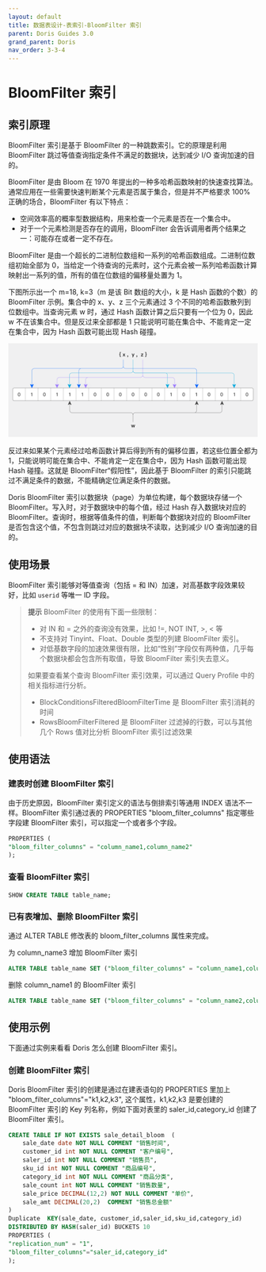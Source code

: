 ```yaml
---
layout: default
title: 数据表设计-表索引-BloomFilter 索引
parent: Doris Guides 3.0
grand_parent: Doris
nav_order: 3-3-4
---
```


# BloomFilter 索引
## 索引原理
BloomFilter 索引是基于 BloomFilter 的一种跳数索引。它的原理是利用 BloomFilter 跳过等值查询指定条件不满足的数据块，达到减少 I/O 查询加速的目的。

BloomFilter 是由 Bloom 在 1970 年提出的一种多哈希函数映射的快速查找算法。通常应用在一些需要快速判断某个元素是否属于集合，但是并不严格要求 100% 正确的场合，BloomFilter 有以下特点：
* 空间效率高的概率型数据结构，用来检查一个元素是否在一个集合中。
* 对于一个元素检测是否存在的调用，BloomFilter 会告诉调用者两个结果之一：可能存在或者一定不存在。

BloomFilter 是由一个超长的二进制位数组和一系列的哈希函数组成。二进制位数组初始全部为 0，当给定一个待查询的元素时，这个元素会被一系列哈希函数计算映射出一系列的值，所有的值在位数组的偏移量处置为 1。

下图所示出一个 m=18, k=3（m 是该 Bit 数组的大小，k 是 Hash 函数的个数）的 BloomFilter 示例。集合中的 x、y、z 三个元素通过 3 个不同的哈希函数散列到位数组中。当查询元素 w 时，通过 Hash 函数计算之后只要有一个位为 0，因此 w 不在该集合中。但是反过来全部都是 1 只能说明可能在集合中、不能肯定一定在集合中，因为 Hash 函数可能出现 Hash 碰撞。

![](../../../assets/images/Doris/attachments/Bloom_filter.svg-e437ea5c65c96143c00cdb97711e1b10.png)

反过来如果某个元素经过哈希函数计算后得到所有的偏移位置，若这些位置全都为 1，只能说明可能在集合中、不能肯定一定在集合中，因为 Hash 函数可能出现 Hash 碰撞。这就是 BloomFilter“假阳性”，因此基于 BloomFilter 的索引只能跳过不满足条件的数据，不能精确定位满足条件的数据。

Doris BloomFilter 索引以数据块（page）为单位构建，每个数据块存储一个 BloomFilter。写入时，对于数据块中的每个值，经过 Hash 存入数据块对应的 BloomFilter。查询时，根据等值条件的值，判断每个数据块对应的 BloomFilter 是否包含这个值，不包含则跳过对应的数据块不读取，达到减少 I/O 查询加速的目的。

## 使用场景
BloomFilter 索引能够对等值查询（包括 = 和 IN）加速，对高基数字段效果较好，比如 `userid` 等唯一 ID 字段。

> **提示**
> BloomFilter 的使用有下面一些限制：
> * 对 IN 和 = 之外的查询没有效果，比如 !=, NOT INT, >, < 等
> * 不支持对 Tinyint、Float、Double 类型的列建 BloomFilter 索引。
> * 对低基数字段的加速效果很有限，比如“性别”字段仅有两种值，几乎每个数据块都会包含所有取值，导致 BloomFilter 索引失去意义。
> 
> 如果要查看某个查询 BloomFilter 索引效果，可以通过 Query Profile 中的相关指标进行分析。
> * BlockConditionsFilteredBloomFilterTime 是 BloomFilter 索引消耗的时间
> * RowsBloomFilterFiltered 是 BloomFilter 过滤掉的行数，可以与其他几个 Rows 值对比分析 BloomFilter 索引过滤效果

## 使用语法
### 建表时创建 BloomFilter 索引
由于历史原因，BloomFilter 索引定义的语法与倒排索引等通用 INDEX 语法不一样。BloomFilter 索引通过表的 PROPERTIES "bloom_filter_columns" 指定哪些字段建 BloomFilter 索引，可以指定一个或者多个字段。

```sql
PROPERTIES (
"bloom_filter_columns" = "column_name1,column_name2"
);
```

### 查看 BloomFilter 索引

```sql
SHOW CREATE TABLE table_name;
```

### 已有表增加、删除 BloomFilter 索引
通过 ALTER TABLE 修改表的 bloom_filter_columns 属性来完成。

为 column_name3 增加 BloomFilter 索引

```sql
ALTER TABLE table_name SET ("bloom_filter_columns" = "column_name1,column_name2,column_name3");
```

删除 column_name1 的 BloomFilter 索引

```sql
ALTER TABLE table_name SET ("bloom_filter_columns" = "column_name2,column_name3");
```

## 使用示例
下面通过实例来看看 Doris 怎么创建 BloomFilter 索引。

### 创建 BloomFilter 索引
Doris BloomFilter 索引的创建是通过在建表语句的 PROPERTIES 里加上 "bloom_filter_columns"="k1,k2,k3", 这个属性，k1,k2,k3 是要创建的 BloomFilter 索引的 Key 列名称，例如下面对表里的 saler_id,category_id 创建了 BloomFilter 索引。

```sql
CREATE TABLE IF NOT EXISTS sale_detail_bloom  (
    sale_date date NOT NULL COMMENT "销售时间",
    customer_id int NOT NULL COMMENT "客户编号",
    saler_id int NOT NULL COMMENT "销售员",
    sku_id int NOT NULL COMMENT "商品编号",
    category_id int NOT NULL COMMENT "商品分类",
    sale_count int NOT NULL COMMENT "销售数量",
    sale_price DECIMAL(12,2) NOT NULL COMMENT "单价",
    sale_amt DECIMAL(20,2)  COMMENT "销售总金额"
)
Duplicate  KEY(sale_date, customer_id,saler_id,sku_id,category_id)
DISTRIBUTED BY HASH(saler_id) BUCKETS 10
PROPERTIES (
"replication_num" = "1",
"bloom_filter_columns"="saler_id,category_id"
);
```